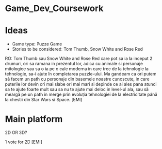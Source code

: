 # Game_Dev_Coursework

# Ideas
-  Game type: Puzze Game
-  Stories to be considered: Tom Thumb, Snow White and Rose Red

RO: Tom Thumb sau Snow White and Rose Red care pot sa ia la inceput 2 drumuri, ori sa ramana in prezentul lor, adica cu animale si personaje mitologice sau sa o ia pe o cale moderna in care trec de la tehnologie la tehnologie, sa-i ajute în completarea puzzle-ului.  Ma gandeam ca ori putem să facem un path cu personaje din basemele noastre cunoscute, in care puterile lor devin ori mai slabe ori mai mari si depinde ce ai ales pana atunci sa te ajute foarte mult sau sa nu te ajute mai deloc in level-ul ala, sau să meargă pe un path in merge prin evoluția tehnologiei de la electricitate până la chestii din Star Wars si Space. [EMI]

# Main platform

2D OR 3D? 

1 vote for 2D [EMI]
